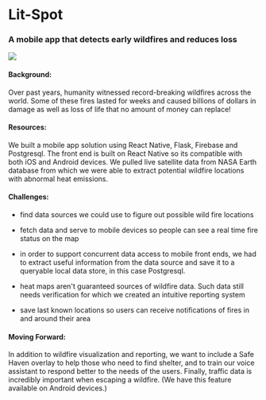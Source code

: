 # Lit-Spot 

### A mobile app that detects early wildfires and reduces loss
<img src="https://images-2018.spaceappschallenge.org/team-photos/o8w6ZAk1ZH95SnxIJaQ_T44a-vg=/10830/width-800/">

#### Background:

Over past years, humanity witnessed record-breaking wildfires across the world. Some of these fires lasted for weeks and caused billions of dollars in damage as well as loss of life that no amount of money can replace!

#### Resources:

We built a mobile app solution using React Native, Flask, Firebase and Postgresql. The front end is built on React Native so its compatible with both iOS and Android devices. We pulled live satellite data from NASA Earth database from which we were able to extract potential wildfire locations with abnormal heat emissions.

#### Challenges:

- find data sources we could use to figure out possible wild fire locations

- fetch data and serve to mobile devices so people can see a real time fire status on the map

- in order to support concurrent data access to mobile front ends, we had to extract useful information from the data source and save it to a queryable local data store, in this case Postgresql.

- heat maps aren't guaranteed sources of wildfire data. Such data still needs verification for which we created an intuitive reporting system

- save last known locations so users can receive notifications of fires in and around their area

#### Moving Forward:
In addition to wildfire visualization and reporting, we want to include a Safe Haven overlay to help those who need to find shelter, and to train our voice assistant to respond better to the needs of the users. Finally, traffic data is incredibly important when escaping a wildfire. (We have this feature available on Android devices.)
